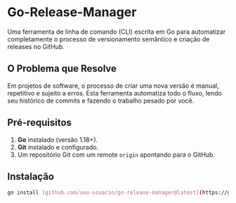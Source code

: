 # Go-Release-Manager

Uma ferramenta de linha de comando (CLI) escrita em Go para automatizar completamente o processo de versionamento semântico e criação de releases no GitHub.

## O Problema que Resolve

Em projetos de software, o processo de criar uma nova versão é manual, repetitivo e sujeito a erros. Esta ferramenta automatiza todo o fluxo, lendo seu histórico de commits e fazendo o trabalho pesado por você.

## Pré-requisitos

1.  **Go** instalado (versão 1.18+).
2.  **Git** instalado e configurado.
3.  Um repositório Git com um remote `origin` apontando para o GitHub.

## Instalação

```bash
go install [github.com/seu-usuario/go-release-manager@latest](https://github.com/seu-usuario/go-release-manager@latest)